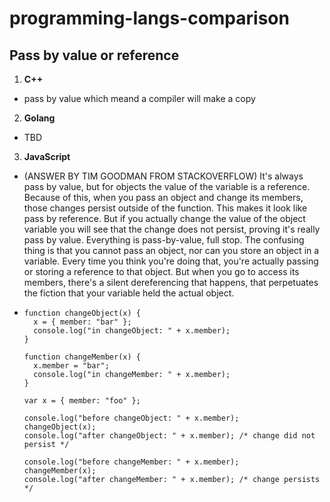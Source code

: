 # programming-langs-comparison

## Pass by value or reference

1. __C++__
  - pass by value which meand a compiler will make a copy
2. __Golang__
  - TBD
3. __JavaScript__
  - (ANSWER BY TIM GOODMAN FROM STACKOVERFLOW) It's always pass by value, but for objects the value of the variable is a reference. Because of this, when you pass an object and change its members, those changes persist outside of the function. This makes it look like pass by reference. But if you actually change the value of the object variable you will see that the change does not persist, proving it's really pass by value. Everything is pass-by-value, full stop. The confusing thing is that you cannot pass an object, nor can you store an object in a variable. Every time you think you're doing that, you're actually passing or storing a reference to that object. But when you go to access its members, there's a silent dereferencing that happens, that perpetuates the fiction that your variable held the actual object.
  - ```
    function changeObject(x) {
      x = { member: "bar" };
      console.log("in changeObject: " + x.member);
    }
    
    function changeMember(x) {
      x.member = "bar";
      console.log("in changeMember: " + x.member);
    }
    
    var x = { member: "foo" };
    
    console.log("before changeObject: " + x.member);
    changeObject(x);
    console.log("after changeObject: " + x.member); /* change did not persist */
    
    console.log("before changeMember: " + x.member);
    changeMember(x);
    console.log("after changeMember: " + x.member); /* change persists */
    ```
